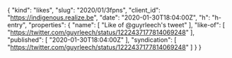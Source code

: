 {
  "kind": "likes",
  "slug": "2020/01/3fpns",
  "client_id": "https://indigenous.realize.be",
  "date": "2020-01-30T18:04:00Z",
  "h": "h-entry",
  "properties": {
    "name": [
      "Like of @guyrleech's tweet"
    ],
    "like-of": [
      "https://twitter.com/guyrleech/status/1222437177814069248"
    ],
    "published": [
      "2020-01-30T18:04:00Z"
    ],
    "syndication": [
      "https://twitter.com/guyrleech/status/1222437177814069248"
    ]
  }
}

